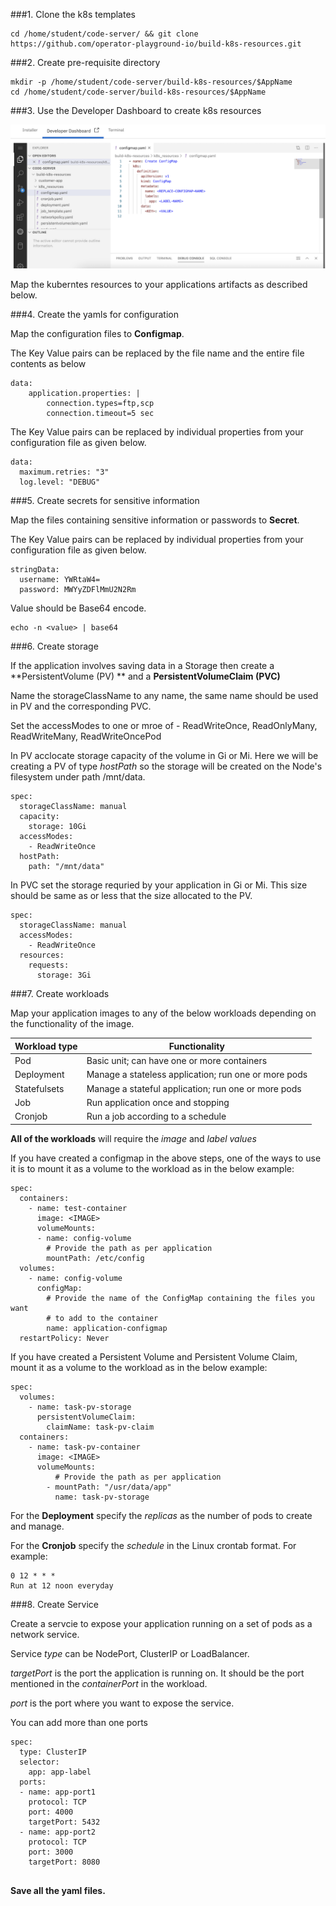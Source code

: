 ###1. Clone the k8s templates

```execute
cd /home/student/code-server/ && git clone https://github.com/operator-playground-io/build-k8s-resources.git
```

###2. Create pre-requisite directory

```execute
mkdir -p /home/student/code-server/build-k8s-resources/$AppName
cd /home/student/code-server/build-k8s-resources/$AppName
```

###3. Use the Developer Dashboard to create k8s resources

![codestructure](_images/IDE.png)

Map the kuberntes resources to your applications artifacts as described below.

###4. Create the yamls for configuration

Map the configuration files to **Configmap**.

The Key Value pairs can be replaced by the file name and the entire file contents as below

```copy
data:
	application.properties: |
        connection.types=ftp,scp
        connection.timeout=5 sec 
```

The Key Value pairs can be replaced by individual properties from your configuration file as given below.

```copy
data:
  maximum.retries: "3"
  log.level: "DEBUG"
```



###5. Create secrets for sensitive information

Map the files containing sensitive information or passwords to **Secret**.

The Key Value pairs can be replaced by individual properties from your configuration file as given below.

```copy
stringData:
  username: YWRtaW4=
  password: MWYyZDFlMmU2N2Rm
```

Value should be Base64 encode.

```copy
echo -n <value> | base64
```



###6. Create storage

If the application involves saving data in a Storage then create a **PersistentVolume (PV) ** and a **PersistentVolumeClaim (PVC)**

Name the storageClassName to any name, the same name should be used in PV and the corresponding PVC.

Set the accessModes to one or mroe of - ReadWriteOnce, ReadOnlyMany, ReadWriteMany, ReadWriteOncePod

In PV acclocate storage capacity of the volume in Gi or Mi. Here we will be creating a PV of type *hostPath* so the storage will be created on the Node's filesystem under path /mnt/data.

```copy
spec:
  storageClassName: manual
  capacity:
    storage: 10Gi
  accessModes:
    - ReadWriteOnce
  hostPath:
    path: "/mnt/data"
```

In PVC set the storage requried by your application in Gi or Mi. This size should be same as or less that the size allocated to the PV. 

```copy
spec:
  storageClassName: manual
  accessModes:
    - ReadWriteOnce
  resources:
    requests:
      storage: 3Gi
```

###7. Create workloads 

Map your application images to any of the below workloads depending on the functionality of the image.

| Workload type | Functionality                                        |
| ------------- | ---------------------------------------------------- |
| Pod           | Basic unit; can have one or more containers          |
| Deployment    | Manage a stateless application; run one or more pods |
| Statefulsets  | Manage a stateful application; run one or more pods  |
| Job           | Run application once and stopping                    |
| Cronjob       | Run a job according to a schedule                    |

**All of the workloads** will require the *image* and *label values*

If you have created a configmap in the above steps, one of the ways to use it is to mount it as a volume to the workload as in the below example:

```copy
spec:
  containers:
    - name: test-container
      image: <IMAGE>
      volumeMounts:
      - name: config-volume
        # Provide the path as per application
        mountPath: /etc/config
  volumes:
    - name: config-volume
      configMap:
        # Provide the name of the ConfigMap containing the files you want
        # to add to the container
        name: application-configmap
  restartPolicy: Never
```

If you have created a Persistent Volume and Persistent Volume Claim, mount it as a volume to the workload as in the below example:

```copy
spec:
  volumes:
    - name: task-pv-storage
      persistentVolumeClaim:
        claimName: task-pv-claim
  containers:
    - name: task-pv-container
      image: <IMAGE>
      volumeMounts:
          # Provide the path as per application
        - mountPath: "/usr/data/app"
          name: task-pv-storage
```

For the **Deployment** specify the *replicas* as the number of pods to create and manage.

For the **Cronjob** specify the *schedule* in the Linux crontab format. For example:

```
0 12 * * *
Run at 12 noon everyday
```



###8. Create Service

Create a servcie to expose your application running on a set of pods as a network service.

Service *type* can be NodePort, ClusterIP or LoadBalancer.

*targetPort* is the port the application is running on. It should be the port mentioned in the *containerPort* in the workload.

*port* is the port where you want to expose the service.

You can add more than one ports

```copy
spec:
  type: ClusterIP
  selector:
    app: app-label
  ports:
  - name: app-port1
    protocol: TCP
    port: 4000
    targetPort: 5432
  - name: app-port2
    protocol: TCP
    port: 3000
    targetPort: 8080
    
```





**Save all the yaml files.**
